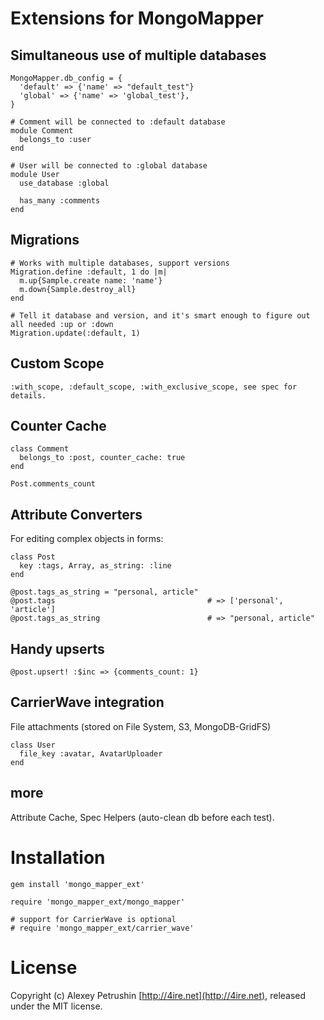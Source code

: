 # Extensions for MongoMapper

## Simultaneous use of multiple databases

    MongoMapper.db_config = {
      'default' => {'name' => "default_test"}
      'global' => {'name' => 'global_test'},      
    }

    # Comment will be connected to :default database
    module Comment
      belongs_to :user
    end

    # User will be connected to :global database
    module User
      use_database :global
      
      has_many :comments
    end
    
## Migrations

    # Works with multiple databases, support versions
    Migration.define :default, 1 do |m|
      m.up{Sample.create name: 'name'}
      m.down{Sample.destroy_all}
    end
    
    # Tell it database and version, and it's smart enough to figure out all needed :up or :down
    Migration.update(:default, 1)
    

## Custom Scope
    :with_scope, :default_scope, :with_exclusive_scope, see spec for details.
    
## Counter Cache

    class Comment
      belongs_to :post, counter_cache: true
    end
    
    Post.comments_count
    
## Attribute Converters

For editing complex objects in forms:

    class Post
      key :tags, Array, as_string: :line
    end
    
    @post.tags_as_string = "personal, article"
    @post.tags                                  # => ['personal', 'article']
    @post.tags_as_string                        # => "personal, article"
    
## Handy upserts

    @post.upsert! :$inc => {comments_count: 1}
    
## CarrierWave integration

File attachments (stored on File System, S3, MongoDB-GridFS)

    class User
      file_key :avatar, AvatarUploader
    end
    
## more

Attribute Cache, Spec Helpers (auto-clean db before each test).

# Installation

    gem install 'mongo_mapper_ext'
    
    require 'mongo_mapper_ext/mongo_mapper'
        
    # support for CarrierWave is optional
    # require 'mongo_mapper_ext/carrier_wave'

# License

Copyright (c) Alexey Petrushin [http://4ire.net](http://4ire.net), released under the MIT license.